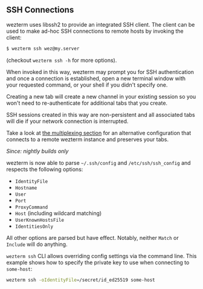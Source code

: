 ## SSH Connections

wezterm uses libssh2 to provide an integrated SSH client.  The
client can be used to make ad-hoc SSH connections to remote hosts
by invoking the client:

```bash
$ wezterm ssh wez@my.server
```

(checkout `wezterm ssh -h` for more options).

When invoked in this way, wezterm may prompt you for SSH authentication
and once a connection is established, open a new terminal window with
your requested command, or your shell if you didn't specify one.

Creating a new tab will create a new channel in your existing session
so you won't need to re-authenticate for additional tabs that you
create.

SSH sessions created in this way are non-persistent and all associated
tabs will die if your network connection is interrupted.

Take a look at [the multiplexing section](multiplexing.html) for an
alternative configuration that connects to a remote wezterm instance
and preserves your tabs.

*Since: nightly builds only*

wezterm is now able to parse `~/.ssh/config` and `/etc/ssh/ssh_config`
and respects the following options:

* `IdentityFile`
* `Hostname`
* `User`
* `Port`
* `ProxyCommand`
* `Host` (including wildcard matching)
* `UserKnownHostsFile`
* `IdentitiesOnly`

All other options are parsed but have effect.  Notably, neither `Match` or `Include` will do anything.

`wezterm ssh` CLI allows overriding config settings via the command line.  This example shows how to specify the private key to use when connecting to `some-host`:

```bash
wezterm ssh -oIdentityFile=/secret/id_ed25519 some-host
```
